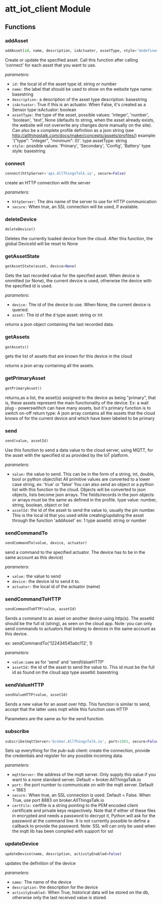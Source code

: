 # att_iot_client Module


## Functions

### addAsset 

```Python
addAsset(id, name, description, isActuator, assetType, style='Undefined')
``` 

Create or update the specified asset. Call this function after calling 'connect' for each asset that you want to use.

_parameters:_

- `id:` the local id of the asset
<type>type id:</type> string or number
- `name:` the label that should be used to show on the website
<type>type name:</type> basestring
- `description:` a description of the asset
<type>type description:</type> basestring
- `isActuator:` True if this is an actuator. When False, it's created as a Sensor
<type>type isActuator:</type> boolean
- `assetType:` the type of the asset, possible values: 'integer', 'number', 'boolean', 'text', None (defaults to string, when the asset already exists, the website will not overwrite any changes done manually on the site). Can also be a complete profile definition as a json string (see http://allthingstalk.com/docs/maker/concepts/assets/profiles/) example: '{"type": "integer", "minimum": 0}'.
<type>type assetType:</type> string
- `style:` possible values: 'Primary', 'Secondary', 'Config', 'Battery'
<type>type style:</type> basestring 

### connect 

```Python
connect(httpServer='api.AllThingsTalk.io', secure=False)
``` 

create an HTTP connection with the server

_parameters:_

- `httpServer:` The dns name of the server to use for HTTP communication
- `secure:` When true, an SSL connection will be used, if available. 

### deleteDevice 

```Python
deleteDevice()
``` 

Deletes the currently loaded device from the cloud.  After this function, the global DeviceId will be reset to None 

### getAssetState 

```Python
getAssetState(asset, device=None)
``` 

Gets the last recorded value for the specified asset.
When device is ommitted (or None), the current device is used, otherwise the device with the specified id is used.

_parameters:_

- `device:` The id of the device to use. When None, the current device is queried.
- `asset:` The id of the d
<type>type asset:</type> string or int


_returns_ a json object containing the last recorded data. 

### getAssets 

```Python
getAssets()
``` 

gets the list of assets that are known for this device in the cloud


_returns_ a json array containing all the assets. 

### getPrimaryAsset 

```Python
getPrimaryAsset()
``` 

returns,as a list, the asset(s) assigned to the device as being "primary", that is, these assets represent the main functionality
of the device. Ex: a wall plug - powerswithch  can have many assets, but it's primary function is to switch on-off
		return type: A json array contains all the assets that the cloud knows of for the current device and which have been labeled to be primary 

### send 

```Python
send(value, assetId)
``` 

Use this function to send a data value to the cloud server, using MQTT, for the asset with the specified id as provided by the IoT platform.

_parameters:_

- `value:` the value to send. This can be in the form of a string, int, double, bool or python object/list All primitive values are converted to a lower case string, ex: 'true' or 'false'
You can also send an object or a python list with this function to the cloud. Objects will be converted to json objects, lists become json arrays. The fields/records in the json objects or arrays must be the same as defined in the profile.
<type>type value:</type> number, string, boolean, object or list
- `assetId:` the id of the asset to send the value to, usually the pin number. This is the local id that you used while creating/updating the asset through the function 'addAsset' ex: 1
<type>type assetId:</type> string or number 

### sendCommandTo 

```Python
sendCommandTo(value, device, actuator)
``` 

send a command to the specified actuator. The device has to be in the same account as this device)

_parameters:_

- `value:` the value to send
- `device:` the device id to send it to.
- `actuator:` the local id of the actuator (name) 

### sendCommandToHTTP 

```Python
sendCommandToHTTP(value, assetId)
``` 

Sends a command to an asset on another device using http(s).
The assetId should be the full id (string), as seen on the cloud app.
Note: you can only send commands to actuators that belong to devices in the same account as this device.

ex: sendCommandTo('122434545abc112', 1)


_parameters:_

- `value:same` as for 'send' and 'sendValueHTTP'
- `assetId:` the id of the asset to send the value to. This id must be the full id as found on the cloud app
<type>type assetId:</type> basestring 

### sendValueHTTP 

```Python
sendValueHTTP(value, assetId)
``` 

Sends a new value for an asset over http. This function is similar to send, accept that the latter uses mqtt
while this function uses HTTP

Parameters are the same as for the send function. 

### subscribe 

```Python
subscribe(mqttServer='broker.AllThingsTalk.io', port=1883, secure=False, certFile='cacert.pem')
``` 

Sets up everything for the pub-sub client: create the connection, provide the credentials and register for any possible incoming data.

_parameters:_

- `mqttServer:`  the address of the mqtt server. Only supply this value if you want to a none standard server. Default = broker.AllThingsTalk.io
- `port:` the port number to communicate on with the mqtt server. Default = 1883
- `secure:` When true, an SSL connection is used. Default = False.  When True, use port 8883 on broker.AllThingsTalk.io
- `certFile:` certfile is a string pointing to the PEM encoded client
certificate and private keys respectively. Note
that if either of these files in encrypted and needs a password to
decrypt it, Python will ask for the password at the command line. It is
not currently possible to define a callback to provide the password.
Note: SSL will can only be used when the mqtt lib has been compiled with support for ssl 

### updateDevice 

```Python
updateDevice(name, description, activityEnabled=False)
``` 

updates the definition of the device

_parameters:_

- `name:` The name of the device
- `description:` the description for the device
- `activityEnabled:` When True, historical data will be stored on the db, otherwise only the last received value is stored. 